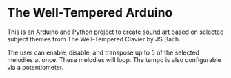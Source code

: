 # The Well-Tempered Arduino

This is an Arduino and Python project to create sound art based on selected subject themes from The Well-Tempered Clavier by JS Bach.

The user can enable, disable, and transpose up to 5 of the selected melodies at once. These melodies will loop. The tempo is also configurable via a potentiometer.
